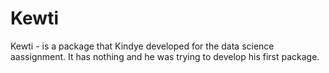 # Kewti
Kewti - is a package that Kindye developed for the data science aassignment. It has nothing and he was trying to develop his first package. 
